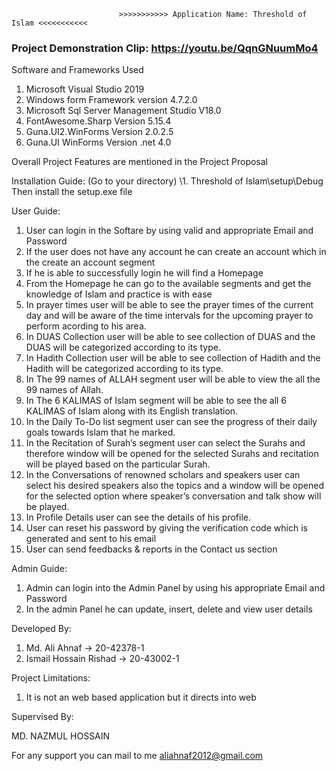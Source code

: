 
                            >>>>>>>>>>> Application Name: Threshold of Islam <<<<<<<<<<<
                            
### Project Demonstration Clip: https://youtu.be/QqnGNuumMo4

Software and Frameworks Used 

1. Microsoft Visual Studio 2019
2. Windows form Framework version 4.7.2.0
3. Microsoft Sql Server Management Studio V18.0
4. FontAwesome.Sharp Version 5.15.4
5. Guna.UI2.WinForms Version 2.0.2.5
6. Guna.UI WinForms Version .net 4.0

Overall Project Features are mentioned in the Project Proposal

Installation Guide:
(Go to your directory) \1. Threshold of Islam\setup\Debug
Then install the setup.exe file

User Guide:

1.  User can login in the Softare by using valid and appropriate Email and Password
2.  If the user does not have any account he can create an account which in the create an account segment
3.  If he is able to successfully login he will find a Homepage
4.  From the Homepage he can go to the available segments and get the knowledge of Islam and practice is with ease
5.  In prayer times user will be able to see the prayer times of the current day and 
    will be aware of the time intervals for the upcoming prayer to perform acording to his area.
6.  In DUAS Collection user will be able to see collection of DUAS and the DUAS will be categorized according to its type.
7.  In Hadith Collection user will be able to see collection of Hadith and the Hadith will be categorized according to its type.
8.  In The 99 names of ALLAH segment user will be able to view the all the 99 names of Allah.
9.  In The 6 KALIMAS of Islam segment will be able to see the all 6 KALIMAS of Islam along with its English translation.
10. In the Daily To-Do list segment user can see the progress of their daily goals towards Islam that he marked.
11. In the Recitation of Surah’s segment user can select the Surahs and therefore window will be opened 
    for the selected Surahs and recitation will be played based on the particular Surah.
12. In the Conversations of renowned scholars and speakers user can select his desired speakers also the topics 
    and a window will be opened for the selected option where speaker’s conversation and talk show will be played.
13. In Profile Details user can see the details of his profile.
14. User can reset his password by giving the verification code which is generated and sent to his email
15. User can send feedbacks & reports in the Contact us section
    


Admin Guide:

1. Admin can login into the Admin Panel by using his appropriate Email and Password
2. In the admin Panel he can update, insert, delete and view user details

Developed By:

1. Md. Ali Ahnaf           -> 20-42378-1
2. Ismail Hossain Rishad   -> 20-43002-1

Project Limitations:

1. It is not an web based application but it directs into web

Supervised By:

MD. NAZMUL HOSSAIN

For any support you can mail to me
aliahnaf2012@gmail.com
